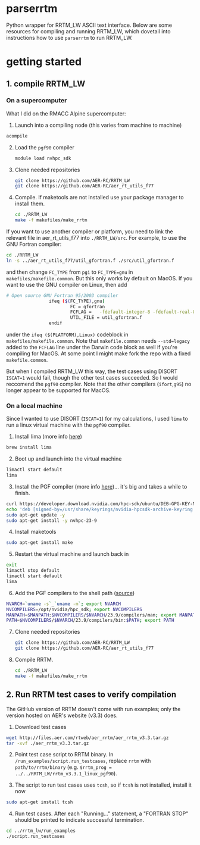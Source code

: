 # parserrtm
Python wrapper for RRTM_LW ASCII text interface. Below are some resources for compiling and running RRTM_LW, which dovetail into instructions how to use `parserrtm` to run RRTM_LW.

# getting started

## 1. compile RRTM_LW
### On a supercomputer
What I did on the RMACC Alpine supercomputer:

1. Launch into a compiling node (this varies from machine to machine)
  ```bash
acompile
```
2. Load the `pgf90` compiler
   ```bash
   module load nvhpc_sdk
   ``` 
4. Clone needed repositories
   ```bash
   git clone https://github.com/AER-RC/RRTM_LW
   git clone https://github.com/AER-RC/aer_rt_utils_f77
   ```
3. Compile. If maketools are not installed use your package manager to install them.
   ```bash
   cd ./RRTM_LW
   make -f makefiles/make_rrtm

If you want to use another compiler or platform, you need to link the relevant file in aer_rt_utils_f77 into `./RRTM_LW/src`. For example, to use the GNU Fortran compiler:
```bash
cd ./RRTM_LW
ln -s ../aer_rt_utils_f77/util_gfortran.f ./src/util_gfortran.f
```
and then change `FC_TYPE` from `pgi` to `FC_TYPE=gnu` in `makefiles/makefile.common`. But this only works by default on MacOS. If you want to use the GNU compiler on Linux, then add 
```bash
# Open source GNU Fortran 95/2003 compiler
                ifeq ($(FC_TYPE),gnu)
                        FC = gfortran
                        FCFLAG =   -fdefault-integer-8 -fdefault-real-8 -Wall -frecord-marker=4 --std=legacy
                        UTIL_FILE = util_gfortran.f
                endif
```
under the `ifeq ($(PLATFORM),Linux)` codeblock in `makefiles/makefile.common`. Note that `makefile.common` needs `--std=legacy` added to the `FCFLAG` line under the Darwin code block as well if you're compiling for MacOS.
At some point I might make fork the repo with a fixed `makefile.common`.

But when I compiled RRTM_LW this way, the test cases using DISORT `ISCAT=1` would fail, though the other test cases succeeded. 
So I would reccomend the `pgf90` compiler. Note that the other compilers (`ifort`,`g95`) no longer appear to be supported for MacOS.

### On a local machine
Since I wanted to use DISORT (`ISCAT=1`) for my calculations, I used `lima` to run a linux virtual machine with the `pgf90` compiler.
1. Install lima (more info [here](https://jvns.ca/blog/2023/07/10/lima--a-nice-way-to-run-linux-vms-on-mac/))
```bash
brew install lima
```
2. Boot up and launch into the virtual machine
```bash
limactl start default
lima
```
3. Install the PGF compiler (more info [here](https://developer.nvidia.com/hpc-sdk-downloads))... it's big and takes a while to finish.
```bash
curl https://developer.download.nvidia.com/hpc-sdk/ubuntu/DEB-GPG-KEY-NVIDIA-HPC-SDK | sudo gpg --dearmor -o /usr/share/keyrings/nvidia-hpcsdk-archive-keyring.gpg
echo 'deb [signed-by=/usr/share/keyrings/nvidia-hpcsdk-archive-keyring.gpg] https://developer.download.nvidia.com/hpc-sdk/ubuntu/amd64 /' | sudo tee /etc/apt/sources.list.d/nvhpc.list
sudo apt-get update -y
sudo apt-get install -y nvhpc-23-9
```
4. Install maketools
  ```bash
sudo apt-get install make
```
5. Restart the virtual machine and launch back in
  ```bash
exit
limactl stop default
limactl start default
lima
```
6. Add the PGF compilers to the shell path ([source](https://docs.nvidia.com/hpc-sdk/hpc-sdk-install-guide/index.html#install-linux-end-usr-env-settings))
  ```bash
NVARCH=`uname -s`_`uname -m`; export NVARCH
NVCOMPILERS=/opt/nvidia/hpc_sdk; export NVCOMPILERS
MANPATH=$MANPATH:$NVCOMPILERS/$NVARCH/23.9/compilers/man; export MANPATH
PATH=$NVCOMPILERS/$NVARCH/23.9/compilers/bin:$PATH; export PATH
```
7. Clone needed repositories
   ```bash
   git clone https://github.com/AER-RC/RRTM_LW
   git clone https://github.com/AER-RC/aer_rt_utils_f77
   ```
8. Compile RRTM.
   ```bash
   cd ./RRTM_LW
   make -f makefiles/make_rrtm

## 2. Run RRTM test cases to verify compilation
The GitHub version of RRTM doesn't come with run examples; only the version hosted on AER's website (v3.3) does.
1. Download test cases
```bash
wget http://files.aer.com/rtweb/aer_rrtm/aer_rrtm_v3.3.tar.gz
tar -xvf ./aer_rrtm_v3.3.tar.gz
```
2. Point test case script to RRTM binary. In `/run_examples/script.run_testcases`, replace `rrtm` with `path/to/rrtm/binary` (e.g. `$rrtm_prog = ../../RRTM_LW/rrtm_v3.3.1_linux_pgf90`).

3. The script to run test cases uses `tcsh`, so if `tcsh` is not installed, install it now
  ```bash
sudo apt-get install tcsh
```

4. Run test cases. After each "Running..." statement, a "FORTRAN STOP" should be printed to indicate successful termination.
```bash
cd ../rrtm_lw/run_examples
./script.run_testcases
```

